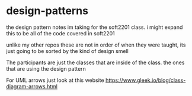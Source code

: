 # design-patterns
the design pattern notes im taking for the soft2201 class. i might expand this to be all of the code covered in soft2201

unlike my other repos these are not in order of when they were taught, its just going to be sorted by the kind of design smell

The participants are just the classes that are inside of the class. the ones that are using the design pattern

For UML arrows just look at this website
https://www.gleek.io/blog/class-diagram-arrows.html